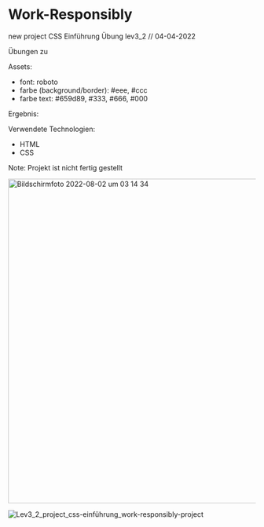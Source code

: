 # Work-Responsibly

new project CSS Einführung Übung lev3_2 // 04-04-2022

Übungen zu


Assets:
- font: roboto
- farbe (background/border): #eee, #ccc 
- farbe text: #659d89, #333, #666, #000

Ergebnis: 

Verwendete Technologien:

- HTML
- CSS

Note: Projekt ist nicht fertig gestellt

<img width="661" alt="Bildschirmfoto 2022-08-02 um 03 14 34" src="https://user-images.githubusercontent.com/98667941/182270884-1c4777e1-0895-420f-b3ab-f78cf78ac7a9.png">

![Lev3_2_project_css-einführung_work-responsibly-project](https://user-images.githubusercontent.com/98667941/182270459-4ac4b475-4233-40a9-a41a-e8af181d1a9d.png)
